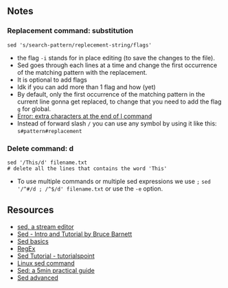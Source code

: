 ## Notes

### Replacement command: substitution
```
sed 's/search-pattern/replecement-string/flags'
```
- the flag `-i` stands for in place editing (to save the changes to the file).
- Sed goes through each lines at a time and change the first occurrence of the matching pattern with the replacement.
- It is optional to add flags
- Idk if you can add more than 1 flag and how (yet)
- By default, only the first occurrence of the matching pattern in the current line gonna get replaced, to change that you need to add the flag `g` for global.
- [Error: extra characters at the end of l command](https://stackoverflow.com/questions/35620009/sed-extra-characters-at-end-of-l-command)
- Instead of forward slash `/` you can use any symbol by using it like this: `s#pattern#replacement`


### Delete command: d
```
sed '/This/d' filename.txt
# delete all the lines that contains the word 'This'
```
- To use multiple commands or multiple sed expressions we use `;` `sed '/^#/d ; /^$/d' filename.txt` or use the `-e` option.


## Resources

- [sed, a stream editor](https://www.gnu.org/software/sed/manual/sed.html)
- [Sed - Intro and Tutorial by Bruce Barnett](https://www.grymoire.com/Unix/Sed.html)
- [Sed basics](https://www.youtube.com/watch?v=qEA7FGNAMrU)
- [RegEx](https://www.youtube.com/watch?v=AHn9HMTG9Yc) 
- [Sed Tutorial - tutorialspoint](https://www.tutorialspoint.com/sed/index.htm)
- [Linux sed command](https://www.computerhope.com/unix/used.htm)
- [Sed: a 5min practical guide](https://cameronnokes.com/blog/sed-5-min-practical-guide/)
- [Sed advanced](https://www.linuxtopia.org/online_books/advanced_bash_scripting_guide/x17375.html)


